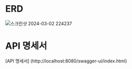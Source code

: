 # ERD  
![스크린샷 2024-03-02 224237](https://github.com/miiiingi/fifth_week_lv3/assets/71509516/55a8c0fa-986e-4938-b16a-5ec54f9b621a)

# API 명세서    
[API 명세서] (http://localhost:8080/swagger-ui/index.html)  


